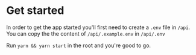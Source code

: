 # Get started

In order to get the app started you'll first need to create a `.env` file in `/api`.
You can copy the the content of `/api/.example.env` in `/api/.env`

Run `yarn && yarn start` in the root and you're good to go.
